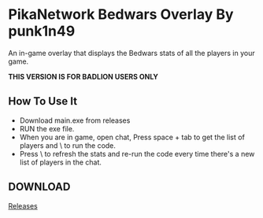 # PikaNetwork Bedwars Overlay By punk1n49 

An in-game overlay that displays the Bedwars stats of all the players in your game.

**THIS VERSION IS FOR BADLION USERS ONLY**

## How To Use It 
- Download main.exe from releases
- RUN the exe file.
- When you are in game, open chat, Press space + tab to get the list of players and \ to run the code.
- Press \ to refresh the stats and re-run the code every time there's a new list of players in the chat.

## DOWNLOAD 

[Releases](https://github.com/punk1n49/pikanetwork-bedwars-overlay/releases)




